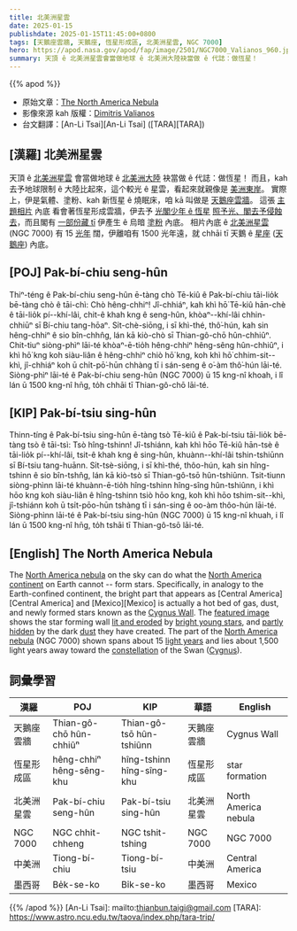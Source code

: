 ```yaml
---
title: 北美洲星雲
date: 2025-01-15
publishdate: 2025-01-15T11:45:00+0800
tags: [天鵝座雲牆, 天鵝座, 恆星形成區, 北美洲星雲, NGC 7000]
hero: https://apod.nasa.gov/apod/fap/image/2501/NGC7000_Valianos_960.jpg
summary: 天頂 ê 北美洲星雲會當做地球 ê 北美洲大陸袂當做 ê 代誌：做恆星！
---
```


{{% apod %}}

- 原始文章：[The North America Nebula](https://apod.nasa.gov/apod/ap250115.html)
- 影像來源 kah 版權：[Dimitris Valianos](https://www.facebook.com/dimitris.valianos.33/)
- 台文翻譯：[An-Li Tsai][An-Li Tsai] ([TARA][TARA])

## [漢羅] 北美洲星雲
天頂 ê [北美洲星雲][North America nebula] 會當做地球 ê [北美洲大陸][North America continent] 袂當做 ê 代誌：做恆星！
而且，kah 去予地球限制 ê 大陸比起來，這个較光 ê 星雲，看起來就親像是 [美洲東岸][east coast]。
實際上，伊是氣體、塗粉、kah 新恆星 ê 燒眠床，咱 kā 叫做是 [天鵝座雲牆][Cygnus Wall]。
這張 [主題相片][featured image] 內底 看會著恆星形成雲牆，伊去予 [光閣少年 ê 恆星][bright young stars] [照予光、閣去予侵蝕去][lit and eroded]，而且閣有 [一部份藏 tī][partly hidden] 伊產生 ê 烏暗 [塗粉][dust] 內底。
相片內底 ê [北美洲星雲][North America nebula] (NGC 7000) 有 15 [光年][light years] 闊，伊離咱有 1500 光年遠，就 chhāi tī 天鵝 ê [星座][constellation] ([天鵝座][Cygnus]) 內底。

## [POJ] Pak-bí-chiu seng-hûn
Thiⁿ-téng ê Pak-bí-chiu seng-hûn ē-tàng chò Tē-kiû ê Pak-bí-chiu tāi-lio̍k bē-tàng chò ê tāi-chì: Chò hêng-chhiⁿ!
Jî-chhiáⁿ, kah khì hō͘ Tē-kiû hān-chè ê tāi-lio̍k pí--khí-lâi, chit-ê khah kng ê seng-hûn, khòaⁿ--khí-lâi chhin-chhiūⁿ sī Bí-chiu tang-hōaⁿ.
Si̍t-chè-siōng, i sī khì-thé, thô͘-hún, kah sin hêng-chhiⁿ ê sio bîn-chhn̂g, lán kā kiò-chò sī Thian-gô-chō hûn-chhiûⁿ.
Chit-tiuⁿ siòng-phìⁿ lāi-té khòaⁿ-ē-tio̍h hêng-chhiⁿ hêng-sêng hûn-chhiûⁿ, i khì hō͘ kng koh siàu-liân ê hêng-chhiⁿ chiò hō͘ kng, koh khì hō͘ chhim-sit--khì, jî-chhiáⁿ koh ū chi̍t-pō͘-hūn chhàng tī i sán-seng ê o͘-àm thô͘-hún lāi-té.
Siòng-phìⁿ lāi-té ê Pak-bí-chiu seng-hûn (NGC 7000) ū 15 kng-nî khoah, i lî lán ū 1500 kng-nî hn̄g, to̍h chhāi tī Thian-gô-chō lāi-té.

## [KIP] Pak-bí-tsiu sing-hûn
Thinn-tíng ê Pak-bí-tsiu sing-hûn ē-tàng tsò Tē-kiû ê Pak-bí-tsiu tāi-lio̍k bē-tàng tsò ê tāi-tsì: Tsò hîng-tshinn!
Jî-tshiánn, kah khì hōo Tē-kiû hān-tsè ê tāi-lio̍k pí--khí-lâi, tsit-ê khah kng ê sing-hûn, khuànn--khí-lâi tshin-tshiūnn sī Bí-tsiu tang-huānn.
Si̍t-tsè-siōng, i sī khì-thé, thôo-hún, kah sin hîng-tshinn ê sio bîn-tshn̂g, lán kā kiò-tsò sī Thian-gô-tsō hûn-tshiûnn.
Tsit-tiunn siòng-phìnn lāi-té khuànn-ē-tio̍h hîng-tshinn hîng-sîng hûn-tshiûnn, i khì hōo kng koh siàu-liân ê hîng-tshinn tsiò hōo kng, koh khì hōo tshim-sit--khì, jî-tshiánn koh ū tsi̍t-pōo-hūn tshàng tī i sán-sing ê oo-àm thôo-hún lāi-té.
Siòng-phìnn lāi-té ê Pak-bí-tsiu sing-hûn (NGC 7000) ū 15 kng-nî khuah, i lî lán ū 1500 kng-nî hn̄g, to̍h tshāi tī Thian-gô-tsō lāi-té.

## [English] The North America Nebula
The [North America nebula][North America nebula] on the sky can do what the [North America continent][North America continent] on Earth cannot -- form stars.
Specifically, in analogy to the Earth-confined continent, the bright part that appears as [Central America][Central America] and [Mexico][Mexico] is actually a hot bed of gas, dust, and newly formed stars known as the [Cygnus Wall][Cygnus Wall].
The [featured image][featured image] shows the star forming wall [lit and eroded][lit and eroded] by [bright young stars][bright young stars], and [partly hidden][partly hidden] by the dark [dust][dust] they have created.
The part of the [North America nebula][North America nebula] (NGC 7000) shown spans about 15 [light years][light years] and lies about 1,500 light years away toward the [constellation][constellation] of the Swan ([Cygnus][Cygnus]).

## 詞彙學習

|漢羅|POJ|KIP|華語|English|
|-|-|-|-|-|
|天鵝座雲牆|Thian-gô-chō hûn-chhiûⁿ|Thian-gô-tsō hûn-tshiûnn|天鵝座雲牆|Cygnus Wall|
|恆星形成區|hêng-chhiⁿ hêng-sêng-khu|hîng-tshinn hîng-sîng-khu|恆星形成區|star formation|
|北美洲星雲|Pak-bí-chiu seng-hûn|Pak-bí-tsiu sing-hûn|北美洲星雲|North America nebula|
|NGC 7000|NGC chhit-chheng|NGC tshit-tshing|NGC 7000|NGC 7000|
|中美洲|Tiong-bí-chiu|Tiong-bí-tsiu|中美洲|Central America|
|墨西哥|Be̍k-se-ko|Bi̍k-se-ko|墨西哥|Mexico|


{{% /apod %}}
[An-Li Tsai]: mailto:thianbun.taigi@gmail.com
[TARA]: https://www.astro.ncu.edu.tw/taova/index.php/tara-trip/

[copyright]: https://apod.nasa.gov/apod/fap/lib/about_apod.html#srapply
[License3]: https://creativecommons.org/licenses/by-nc-nd/3.0/
[License2]:https://creativecommons.org/licenses/by-nc-nd/2.0/

[North America nebula]:https://en.wikipedia.org/wiki/North_America_Nebula
[North America continent]:https://en.wikipedia.org/wiki/North_America
[east coast]:https://apod.nasa.gov/apod/ap160224.html
[Cygnus Wall]:https://apod.nasa.gov/apod/ap161011.html
[featured image]:https://www.facebook.com/photo/?fbid=8815926978442390&set=a.152943591407482
[lit and eroded]:https://apod.nasa.gov/apod/ap241022.html
[bright young stars]:https://apod.nasa.gov/apod/ap211124.html
[partly hidden]:http://blogs.nvidia.co.kr/wp-content/uploads/sites/16/2017/12/%EB%8B%99%EC%8A%A44.jpg
[dust]:https://astronomy.swin.edu.au/cosmos/d/Dust+Grain
[North America nebula]:https://apod.nasa.gov/apod/ap090630.html
[light years]:https://spaceplace.nasa.gov/light-year/
[constellation]:https://en.wikipedia.org/wiki/Constellation
[Cygnus]:http://www.hawastsoc.org/deepsky/cyg/index.html

